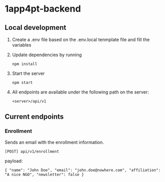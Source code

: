 # 1app4pt-backend

## Local development ##

1. Create a .env file based on the .env.local tenmplate file and fill the variables 

2. Update dependencies by running

    `npm install`

3. Start the server

    `npm start`

4. All endpoints are available under the following path on the server:

    `<server>/api/v1`

## Current endpoints ##

### Enrollment ###

Sends an email with the enrollment information.

`[POST] api/v1/enrollment`

payload:

`{
    "name": "John Doe",
    "email": "john.doe@nowhere.com",
    "affiliation": "A nice NGO",
    "newsletter": false
}`

